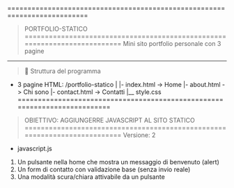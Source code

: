 ==========================================================================
> PORTFOLIO-STATICO
==========================================================================
> Mini sito portfolio personale con 3 pagine
--------------------------------------------------------------------------
>📂 Struttura del programma
- 3 pagine HTML:
/portfolio-statico
|
|- index.html   -> Home
|- about.html   -> Chi sono
|- contact.html -> Contatti
|__ style.css
==========================================================================
> OBIETTIVO: AGGIUNGERRE JAVASCRIPT AL SITO STATICO
==========================================================================
Versione: 2
- javascript.js
1. Un pulsante nella home che mostra un messaggio di benvenuto (alert)
2. Un form di contatto con validazione base (senza invio reale)
3. Una modalità scura/chiara attivabile da un pulsante
